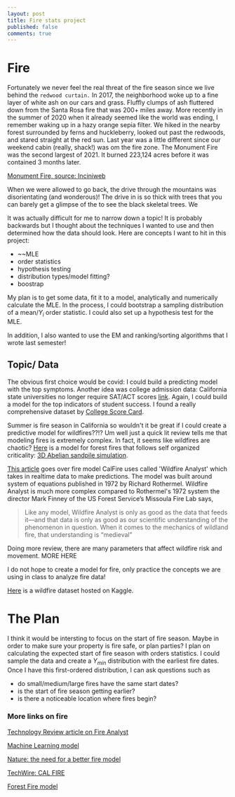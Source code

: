 ```yaml
---
layout: post
title: Fire stats project
published: false
comments: true
---
```


# Fire

Fortunately we never feel the real threat of the fire season since we live behind the ``redwood curtain.`` In 2017, the neighborhood woke up to a fine layer of white ash on our cars and grass. Fluffly clumps of ash fluttered down from the Santa Rosa fire that was 200+ miles away. More recently in the summer of 2020 when it already seemed like the world was ending, I remember waking up in a hazy orange sepia filter. We hiked in the nearby forest surrounded by ferns and huckleberry, looked out past the redwoods, and stared straight at the red sun. Last year was a little different since our weekend cabin (really, shack!) was om the fire zone. The Monument Fire was the second largest of 2021. It burned 223,124 acres before it was contained 3 months later. 

[Monument Fire, source: Inciniweb](http://inciweb.nwcg.gov/photos/CASHF/2021-08-01-1041-Monument-Fire/picts/2021_09_19-09.38.39.946-CDT.jpeg)

When we were allowed to go back, the drive through the mountains was disorientating (and wonderous)! The drive in is so thick with trees that you can barely get a glimpse of the  to see the black skeletal trees. We  

It was actually difficult for me to narrow down a topic! It is probably backwards but I thought about the techniques I wanted to use and then determined how the data should look. Here are concepts I want to hit in this project:
- ~~MLE
- order statistics
- hypothesis testing
- distribution types/model fitting?
- boostrap

My plan is to get some data, fit it to a model, analytically and numerically calculate the MLE. In the process, I could bootstrap a sampling distribution of a mean/$Y_i$ order statistic. I could also set up a hypothesis test for the MLE.

In addition, I also wanted to use the EM and ranking/sorting algorithms that I wrote last semester!

## Topic/ Data
The obvious first choice would be covid: I could build a predicting model with the top symptoms. Another idea was college admission data: California state universities no longer require SAT/ACT scores [link](https://www.forbes.com/sites/michaeltnietzel/2022/03/24/california-state-university-ends-use-of-sat-act-for-undergraduate-admissions/). Again, I could build a model for the top indicators of student success. I found a really comprehensive dataset by [College Score Card](https://collegescorecard.ed.gov/data).

Summer is fire season in California so wouldn't it be great if I could create a predictive model for wildfires??!? Um well just a quick lit review tells me that modeling fires is extremely complex. In fact, it seems like wildfires are chaotic? [Here](https://socsim.readthedocs.io/en/latest/ForestFire.html) is a model for forest fires that follows self organized criticality: [3D Abelian sandpile simulation](https://www.youtube.com/watch?v=ZcbrIJRfsDw).

[This article](https://www.technologyreview.com/2021/01/18/1016215/complex-math-fire-modeling-future-california-forests/) goes over  fire model CalFire uses called 'Wildfire Analyst' which takes in realtime data to make predictions. The model was built around system of equations published in 1972 by Richard Rothermel. Wildfire Analyst is much more complex compared to Rothermel's 1972 system the director Mark Finney of the US Forest Service’s Missoula Fire Lab says,

> Like any model, Wildfire Analyst is only as good as the data that feeds it—and that data is only as good as our scientific understanding of the phenomenon in question. When it comes to the mechanics of wildland fire, that understanding is “medieval”

Doing more review, there are many parameters that affect wildfire risk and movement. MORE HERE

I do not hope to create a model for fire, only practice the concepts we are using in class to analyze fire data!

[Here](https://www.kaggle.com/datasets/rtatman/188-million-us-wildfires) is a wildfire dataset hosted on Kaggle.

# The Plan

I think it would be intersting to focus on the start of fire season. Maybe in order to make sure your property is fire safe, or plan parties? I plan on calculating the expected start of fire season with orders statistics. I could sample the data and create a $Y_{min}$ distribution with the earliest fire dates. Once I have this first-ordered distribution, I can ask questions such as

- do small/medium/large fires have the same start dates?
- is the start of fire season getting earlier?
- is there a noticeable location where fires begin?

### More links on fire

[Technology Review article on Fire Analyst](https://www.technologyreview.com/2021/01/18/1016215/complex-math-fire-modeling-future-california-forests/)

[Machine Learning model](https://www.upi.com/Science_News/2021/11/03/model-predicts-wildfire-probability-study/8151635961896/)

[Nature: the need for a better fire model](https://www.nature.com/articles/d41586-018-06090-0)

[TechWire: CAL FIRE ](https://www.techwire.net/news/cal-fire-uses-new-modeling-tech-to-outflank-wildfires.html)

[Forest Fire model](https://archive.ics.uci.edu/ml/datasets/forest+fires)
